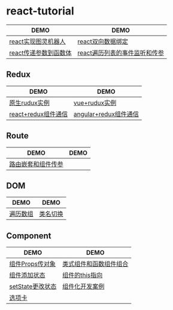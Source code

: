 # react-tutorial

|DEMO|DEMO|
|-|-|
|[react实现图灵机器人](https://wscats.github.io/react-tutorial/图灵机器人/index.html)|[react双向数据绑定](https://wscats.github.io/react-tutorial/双向数据绑定/demo.html)|
|[react传递参数到函数体](https://wscats.github.io/react-tutorial/双向数据绑定/传递函数到函数体.html)|[react遍历列表的事件监听和传参](https://wscats.github.io/react-tutorial/双向数据绑定/遍历列表的事件监听和传参.html)|


## Redux
|DEMO|DEMO|
|-|-|
|[原生rudux实例](https://wscats.github.io/react-tutorial/redux/demo1/index.html)|[vue+rudux实例](https://wscats.github.io/react-tutorial/redux/demo2/index.html)|
|[react+redux组件通信](https://wscats.github.io/react-tutorial/redux/demo1/react+redux.html)|[angular+redux组件通信](https://wscats.github.io/react-tutorial/redux/demo1/angular+redux.html)|

## Route
|DEMO|DEMO|
|-|-|
|[路由嵌套和组件传参](https://wscats.github.io/react-tutorial/react+webpack+react-router/build/index.html)||

## DOM
|DEMO|DEMO|
|-|-|
|[遍历数组](https://wscats.github.io/react-tutorial/遍历/遍历.html)|[类名切换](https://wscats.github.io/react-tutorial/DOM/类名切换.html)|

## Component
|DEMO|DEMO|
|-|-|
|[组件Props传对象](https://wscats.github.io/react-tutorial/组件/props传对象.html)|[类式组件和函数组件组合](https://wscats.github.io/react-tutorial/组件/类式组件和函数组件组合.html)|
|[组件添加状态](https://wscats.github.io/react-tutorial/组件/组件添加状态.html)|[组件的this指向](https://wscats.github.io/react-tutorial/组件/组件的this指向.html)|
|[setState更改状态](https://wscats.github.io/react-tutorial/组件/setState更改状态.html)|[组件化开发案例](https://wscats.github.io/react-tutorial/组件/1.weui/index.html)|
|[选项卡](https://wscats.github.io/react-tutorial/组件/选项卡.html)||
